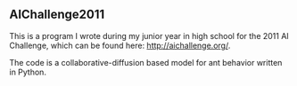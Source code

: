 ## AIChallenge2011

This is a program I wrote during my junior year in high school for the 2011 AI Challenge, which can be found here: http://aichallenge.org/.

The code is a collaborative-diffusion based model for ant behavior written in Python. 
